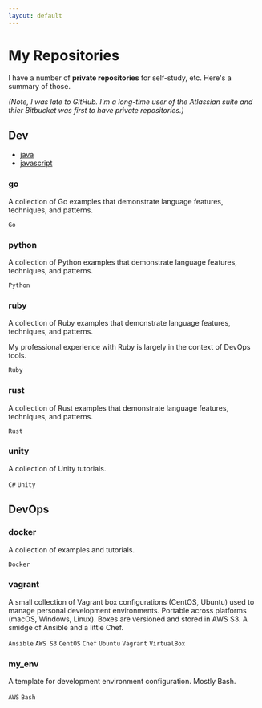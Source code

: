 ```yaml
---
layout: default
---
```


# My Repositories

I have a number of **private repositories** for self-study, etc. Here's a summary of those. 

_(Note, I was late to GitHub. I'm a long-time user of the Atlassian suite and thier Bitbucket was first to have private repositories.)_

## Dev

- [java](./java.md)
- [javascript](./javascript.md)

### go

A collection of Go examples that demonstrate language features, techniques, and patterns.

`Go`

### python

A collection of Python examples that demonstrate language features, techniques, and patterns.

`Python`

### ruby

A collection of Ruby examples that demonstrate language features, techniques, and patterns.

My professional experience with Ruby is largely in the context of DevOps tools.

`Ruby`

### rust

A collection of Rust examples that demonstrate language features, techniques, and patterns.

`Rust`

### unity

A collection of Unity tutorials.

`C#` `Unity`

## DevOps

### docker

A collection of examples and tutorials.

`Docker`

### vagrant

A small collection of Vagrant box configurations (CentOS, Ubuntu) used to manage personal development environments. Portable across platforms (macOS, Windows, Linux). Boxes are versioned and stored in AWS S3. A smidge of Ansible and a little Chef.

`Ansible` `AWS S3` `CentOS` `Chef` `Ubuntu` `Vagrant` `VirtualBox`

### my_env

A template for development environment configuration. Mostly Bash.

`AWS` `Bash`
